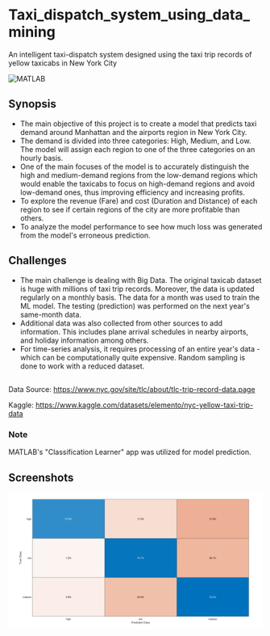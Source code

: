 # Taxi_dispatch_system_using_data_mining
An intelligent taxi-dispatch system designed using the taxi trip records of yellow taxicabs in New York City

![MATLAB](https://img.shields.io/badge/MATLAB-R2023b-orange)


## Synopsis

* The main objective of this project is to create a model that predicts taxi demand around Manhattan and the airports region in New York City. 
* The demand is divided into three categories: High, Medium, and Low. The model will assign each region to one of the three categories on an hourly basis.
* One of the main focuses of the model is to accurately distinguish the high and medium-demand regions from the low-demand regions which would enable the taxicabs to focus on high-demand regions and avoid low-demand ones, thus improving efficiency and increasing profits.
* To explore the revenue (Fare) and cost (Duration and Distance) of each region to see if certain regions of the city are more profitable than others.
* To analyze the model performance to see how much loss was generated from the model's erroneous prediction.

## Challenges

* The main challenge is dealing with Big Data. The original taxicab dataset is huge with millions of taxi trip records. Moreover, the data is updated regularly on a monthly basis. The data for a month was used to train the ML model. The testing (prediction) was performed on the next year's same-month data.
* Additional data was also collected from other sources to add information. This includes plane arrival schedules in nearby airports, and holiday information among others.
* For time-series analysis, it requires processing of an entire year's data - which can be computationally quite expensive. Random sampling is done to work with a reduced dataset.  

##
Data Source: https://www.nyc.gov/site/tlc/about/tlc-trip-record-data.page

Kaggle: https://www.kaggle.com/datasets/elemento/nyc-yellow-taxi-trip-data

### Note
MATLAB's "Classification Learner" app was utilized for model prediction.

## Screenshots

![Confusion Matrix](https://github.com/newaz-aa/Taxi_dispatch_system_using_data_mining/blob/main/Images/cost_test_raw.PNG)
